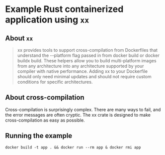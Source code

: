 # Example Rust containerized application using `xx`

## About `xx`

> xx provides tools to support cross-compilation from Dockerfiles that understand the --platform flag passed in from docker build or docker buildx build. These helpers allow you to build multi-platform images from any architecture into any architecture supported by your compiler with native performance. Adding xx to your Dockerfile should only need minimal updates and should not require custom conditions for specific architectures.

## About cross-compilation

Cross-compilation is surprisingly complex. There are many ways to fail, and the error messages are often cryptic. The xx crate is designed to make cross-compilation as easy as possible.

## Running the example

```console
docker build -t app . && docker run --rm app & docker rmi app
```
